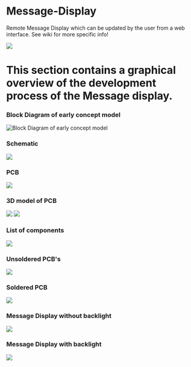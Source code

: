 # Message-Display
 Remote Message Display which can be updated by the user from a web interface. See wiki for more specific info!

![](https://github.com/ViktorJager/Message-Display/blob/master/resources/Message%20display%20dark.jpg)

# This section contains a graphical overview of the development process of the Message display.

### Block Diagram of early concept model
![Block Diagram of early concept model](https://github.com/ViktorJager/Message-Display/blob/master/resources/BlockDiagram.png)

### Schematic
![](https://github.com/ViktorJager/Message-Display/blob/master/resources/Schematic.png)

### PCB
![](https://github.com/ViktorJager/Message-Display/blob/master/resources/pcb.png)

### 3D model of PCB
![](https://github.com/ViktorJager/Message-Display/blob/master/resources/PCB_3D_FRONT.JPG)
![](https://github.com/ViktorJager/Message-Display/blob/master/resources/PCB_3D_BACK.JPG)

### List of components
![](https://github.com/ViktorJager/Message-Display/blob/master/resources/Komponentlista_SDS.png)

### Unsoldered PCB's
![](https://github.com/ViktorJager/Message-Display/blob/master/resources/Message%20display%20unsoldered.jpg)

### Soldered PCB
![](https://github.com/ViktorJager/Message-Display/blob/master/resources/Message%20display%20soldered.jpg)

### Message Display without backlight
![](https://github.com/ViktorJager/Message-Display/blob/master/resources/Message%20display%20light.jpg)

### Message Display with backlight
![](https://github.com/ViktorJager/Message-Display/blob/master/resources/Message%20display%20dark.jpg)





